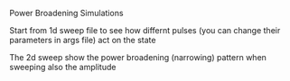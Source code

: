 Power Broadening Simulations

Start from 1d sweep file to see how differnt pulses (you can change their parameters in args file) act on the state

The 2d sweep show the power broadening (narrowing) pattern when sweeping also the amplitude

